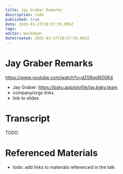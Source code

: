 ```yaml
---
title: Jay Graber Remarks
description: todo
published: true
date: 2025-03-27T20:57:55.095Z
tags: 
editor: markdown
dateCreated: 2025-03-27T20:57:55.095Z
---
```


# Jay Graber Remarks
https://www.youtube.com/watch?v=dZ08qoNO0K4 
- Jay Graber: https://bsky.app/profile/jay.bsky.team
- company/orgs links
- link to slides

# Transcript
TODO

# Referenced Materials
- todo: add links to materials referenced in the talk